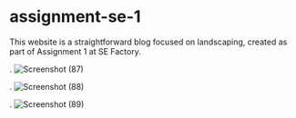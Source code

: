 # assignment-se-1

This website is a straightforward blog focused on landscaping, created as part of Assignment 1 at SE Factory.


.
![Screenshot (87)](https://github.com/fadelBayloun/assignment-se-1/assets/116750418/1c7a3073-7b25-4ce3-a1a6-4ac49d4b548a)



.
![Screenshot (88)](https://github.com/fadelBayloun/assignment-se-1/assets/116750418/d9de1a82-34a4-4649-8ca3-f8b9c574132d)



.
![Screenshot (89)](https://github.com/fadelBayloun/assignment-se-1/assets/116750418/9b1cfb62-5ca3-4860-9762-982de38f82e9)
